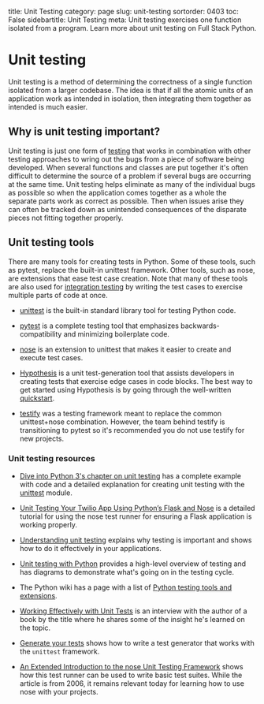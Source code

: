 title: Unit Testing
category: page
slug: unit-testing
sortorder: 0403
toc: False
sidebartitle: Unit Testing
meta: Unit testing exercises one function isolated from a program. Learn more about unit testing on Full Stack Python.


# Unit testing
Unit testing is a method of determining the correctness of a single function 
isolated from a larger codebase. The idea is that if all the atomic units
of an application work as intended in isolation, then integrating them 
together as intended is much easier.


## Why is unit testing important?
Unit testing is just one form of [testing](/testing.html) that works in
combination with other testing approaches to wring out the bugs from a
piece of software being developed. When several functions and classes are
put together it's often difficult to determine the source of a problem if
several bugs are occurring at the same time. Unit testing helps eliminate
as many of the individual bugs as possible so when the application comes
together as a whole the separate parts work as correct as possible. Then
when issues arise they can often be tracked down as unintended consequences
of the disparate pieces not fitting together properly.


## Unit testing tools
There are many tools for creating tests in Python. Some of these tools, such
as pytest, replace the built-in unittest framework. Other tools, such as
nose, are extensions that ease test case creation. Note that many of these
tools are also used for [integration testing](/integration-testing.html)
by writing the test cases to exercise multiple parts of code at once.

* [unittest](https://docs.python.org/3/library/unittest.html)
  is the built-in standard library tool for testing Python code.

* [pytest](http://pytest.org/latest/) is a complete testing tool that
  emphasizes backwards-compatibility and minimizing boilerplate code.

* [nose](https://nose.readthedocs.org/en/latest/) is an extension to
  unittest that makes it easier to create and execute test cases.

* [Hypothesis](http://hypothesis.readthedocs.io/en/latest/index.html) is a 
  unit test-generation tool that assists developers in creating tests that
  exercise edge cases in code blocks. The best way to get started using 
  Hypothesis is by going through the well-written
  [quickstart](http://hypothesis.readthedocs.io/en/latest/quickstart.html).

* [testify](https://github.com/Yelp/Testify/) was a testing framework
  meant to replace the common unittest+nose combination. However, the team
  behind testify is transitioning to pytest so it's recommended you do
  not use testify for new projects.


### Unit testing resources
* [Dive into Python 3's chapter on unit testing](http://www.diveintopython3.net/unit-testing.html)
  has a complete example with code and a detailed explanation for creating
  unit testing with the 
  [unittest](https://docs.python.org/3/library/unittest.html) module.

* [Unit Testing Your Twilio App Using Python’s Flask and Nose](https://www.twilio.com/blog/2014/03/unit-testing-your-twilio-app-using-pythons-flask-and-nose.html)
  is a detailed tutorial for using the nose test runner for ensuring a
  Flask application is working properly.

* [Understanding unit testing](https://jeffknupp.com/blog/2013/12/09/improve-your-python-understanding-unit-testing/)
  explains why testing is important and shows how to do it effectively in
  your applications.

* [Unit testing with Python](http://www.drdobbs.com/testing/unit-testing-with-python/240165163)
  provides a high-level overview of testing and has diagrams to demonstrate
  what's going on in the testing cycle.

* The Python wiki has a page with a list of 
  [Python testing tools and extensions](https://wiki.python.org/moin/PythonTestingToolsTaxonomy).

* [Working Effectively with Unit Tests](http://blog.fogcreek.com/working-effectively-with-unit-tests-interview-with-jay-fields/)
  is an interview with the author of a book by the title where he shares
  some of the insight he's learned on the topic.

* [Generate your tests](http://blog.kevinastone.com/generate-your-tests.html)
  shows how to write a test generator that works with the `unittest` 
  framework.

* [An Extended Introduction to the nose Unit Testing Framework](http://ivory.idyll.org/articles/nose-intro.html)
  shows how this test runner can be used to write basic test suites.
  While the article is from 2006, it remains relevant today for learning
  how to use nose with your projects.

